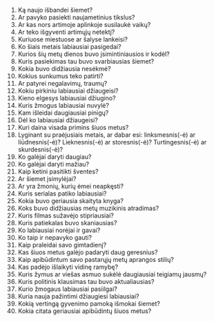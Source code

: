 1. Ką naujo išbandei šiemet?
2. Ar pavyko pasiekti naujametinius tikslus?
3. Ar kas nors artimoje aplinkoje susilaukė vaikų?
4. Ar teko išgyventi artimųjų netektį?
5. Kuriuose miestuose ar šalyse lankeisi?
6. Ko šiais metais labiausiai pasigedai?
7. Kurios šių metų dienos buvo įsimintiniausios ir kodėl?
8. Kuris pasiekimas tau buvo svarbiausias šiemet?
9. Kokia buvo didžiausia nesėkmė?
10. Kokius sunkumus teko patirti?
11. Ar patyrei negalavimų, traumų?
12. Kokiu pirkiniu labiausiai džiaugeisi?
13. Kieno elgesys labiausiai džiugino?
14. Kuris žmogus labiausiai nuvylė?
15. Kam išleidai daugiausiai pinigų?
16. Dėl ko labiausiai džiaugeisi?
17. Kuri daina visada primins šiuos metus?
18. Lyginant su praėjusiais metais, ar dabar esi: linksmesnis(-ė) ar liūdnesnis(-ė)? Lieknesnis(-ė) ar storesnis(-ė)? Turtingesnis(-ė) ar skurdesnis(-ė)?
19. Ko galėjai daryti daugiau?
20. Ko galėjai daryti mažiau?
21. Kaip ketini pasitikti šventes?
22. Ar šiemet įsimylėjai?
23. Ar yra žmonių, kurių ėmei neapkęsti?
24. Kuris serialas patiko labiausiai?
25. Kokia buvo geriausia skaityta knyga?
26. Koks buvo didžiausias metų muzikinis atradimas?
27. Kuris filmas sužavėjo stipriausiai?
28. Kuris patiekalas buvo skaniausias?
29. Ko labiausiai norėjai ir gavai?
30. Ko taip ir nepavyko gauti?
31. Kaip praleidai savo gimtadienį?
32. Kas šiuos metus galėjo padaryti daug geresnius?
33. Kaip apibūdintum savo pastarųjų metų aprangos stilių?
34. Kas padėjo išlaikyti vidinę ramybę?
35. Kuris žymus ar viešas asmuo sukėlė daugiausiai teigiamų jausmų?
36. Kuris politinis klausimas tau buvo aktualiausias?
37. Kurio žmogaus labiausiai pasiilgai?
38. Kuria nauja pažintimi džiaugiesi labiausiai?
39. Kokią vertingą gyvenimo pamoką išmokai šiemet?
40. Kokia citata geriausiai apibūdintų šiuos metus?
